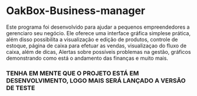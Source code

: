 # OakBox-Business-manager

Este programa foi desenvolvido para ajudar a pequenos empreendedores a gerenciaro seu negócio. Ele oferece uma interface gráfica simplese prática, além disso possibilita a visualização e edição de produtos, controle de estoque, página de caixa para efetuar as vendas, visualizaçao do fluxo de caixa, além de dicas, Alertas sobre possíveis problemas na gestão, gráficos demonstrando como está o andamento das finanças e muito mais.


### TENHA EM MENTE QUE O PROJETO ESTÁ EM DESENVOLVIMENTO, LOGO MAIS SERÁ LANÇADO A VERSÃO DE TESTE 
